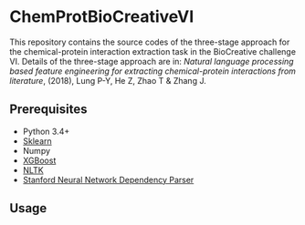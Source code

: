 # ChemProtBioCreativeVI
This repository contains the source codes of the three-stage approach for the chemical-protein interaction extraction task in the BioCreative challenge VI. Details of the three-stage approach are in: *Natural language processing based feature engineering for extracting chemical-protein interactions from literature*, (2018), Lung P-Y, He Z, Zhao T & Zhang J.

## Prerequisites
* Python 3.4+
* [Sklearn](http://scikit-learn.org/stable/install.html)
* Numpy
* [XGBoost](https://xgboost.readthedocs.io/en/latest/build.html)
* [NLTK](https://www.nltk.org/install.html)
* [Stanford Neural Network Dependency Parser](https://stanfordnlp.github.io/CoreNLP/)

## Usage

